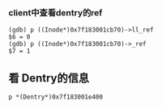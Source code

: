 ### client中查看dentry的ref
```
(gdb) p ((Inode*)0x7f183001cb70)->ll_ref
$6 = 0
(gdb) p ((Inode*)0x7f183001cb70)->_ref
$7 = 1
```
## 看 Dentry的信息
```
p *(Dentry*)0x7f183001e400
```
